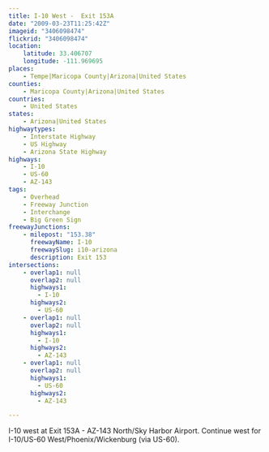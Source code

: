 ```yaml
---
title: I-10 West -  Exit 153A
date: "2009-03-23T11:25:42Z"
imageid: "3406098474"
flickrid: "3406098474"
location:
    latitude: 33.406707
    longitude: -111.969695
places:
    - Tempe|Maricopa County|Arizona|United States
counties:
    - Maricopa County|Arizona|United States
countries:
    - United States
states:
    - Arizona|United States
highwaytypes:
    - Interstate Highway
    - US Highway
    - Arizona State Highway
highways:
    - I-10
    - US-60
    - AZ-143
tags:
    - Overhead
    - Freeway Junction
    - Interchange
    - Big Green Sign
freewayJunctions:
    - milepost: "153.38"
      freewayName: I-10
      freewaySlug: i10-arizona
      description: Exit 153
intersections:
    - overlap1: null
      overlap2: null
      highways1:
        - I-10
      highways2:
        - US-60
    - overlap1: null
      overlap2: null
      highways1:
        - I-10
      highways2:
        - AZ-143
    - overlap1: null
      overlap2: null
      highways1:
        - US-60
      highways2:
        - AZ-143

---
```

I-10 west at Exit 153A - AZ-143 North/Sky Harbor Airport. Continue west for I-10/US-60 West/Phoenix/Wickenburg (via US-60).